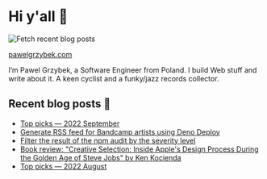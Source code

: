 # Hi y'all 👋

![Fetch recent blog posts](https://github.com/pawelgrzybek/pawelgrzybek/workflows/Fetch%20recent%20blog%20posts/badge.svg)

[pawelgrzybek.com](https://pawelgrzybek.com)

I’m Pawel Grzybek, a Software Engineer from Poland. I build Web stuff and write about it. A keen cyclist and a funky/jazz records collector.

## Recent blog posts 📝

<!-- FEED-START -->
- [Top picks — 2022 September](https://pawelgrzybek.com/top-picks-2022-september/)
- [Generate RSS feed for Bandcamp artists using Deno Deploy](https://pawelgrzybek.com/generate-rss-feed-for-bandcamp-artists-using-deno-deploy/)
- [Filter the result of the npm audit by the severity level](https://pawelgrzybek.com/filter-the-result-of-the-npm-audit-by-the-severity-level/)
- [Book review: "Creative Selection: Inside Apple's Design Process During the Golden Age of Steve Jobs" by Ken Kocienda](https://pawelgrzybek.com/book-review-creative-selection-inside-apples-design-process-during-the-golden-age-of-steve-jobs-by-ken-kocienda/)
- [Top picks — 2022 August](https://pawelgrzybek.com/top-picks-2022-august/)
<!-- FEED-END -->
